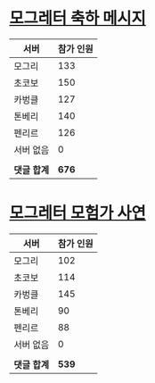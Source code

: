 # [모그레터 축하 메시지](./Event250701_v7_2_10th_moogleletter0.md)

|서버|참가 인원|
|-|-|
|모그리|133|
|초코보|150|
|카벙클|127|
|톤베리|140|
|펜리르|126|
|서버 없음|0|
|||
|**댓글 합계**|**676**|


# [모그레터 모험가 사연](./Event250701_v7_2_10th_moogleletter1.md)

|서버|참가 인원|
|-|-|
|모그리|102|
|초코보|114|
|카벙클|145|
|톤베리|90|
|펜리르|88|
|서버 없음|0|
|||
|**댓글 합계**|**539**|


